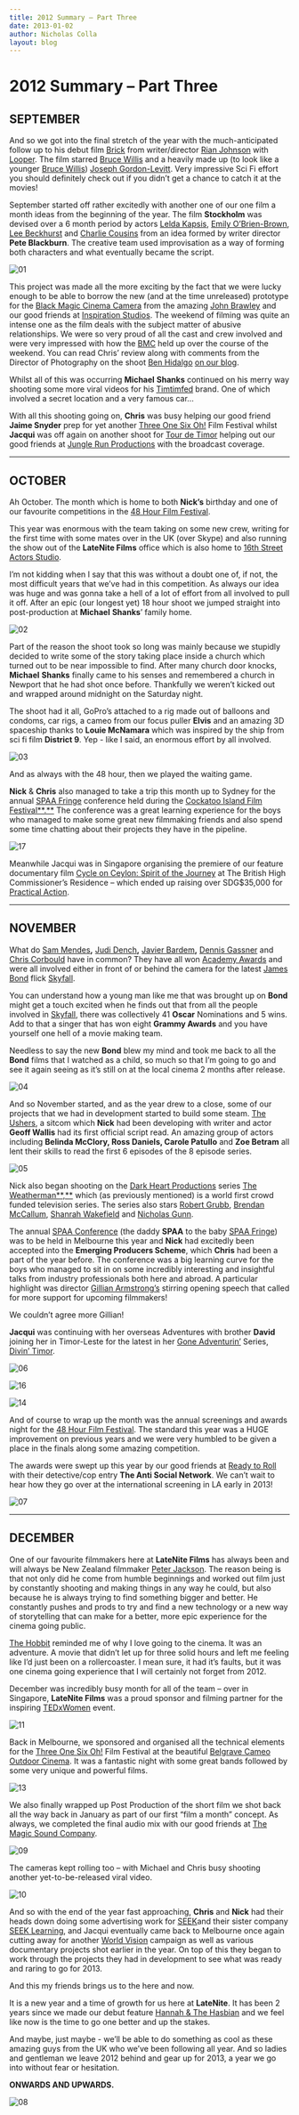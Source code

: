 ```yaml
---
title: 2012 Summary – Part Three
date: 2013-01-02
author: Nicholas Colla
layout: blog
---
```

# 2012 Summary – Part Three

## SEPTEMBER

And so we got into the final stretch of the year with the much-anticipated follow up to his debut film [Brick](http://www.imdb.com/title/tt0393109/) from writer/director [Rian Johnson](http://www.imdb.com/name/nm0426059/) with [Looper](http://www.imdb.com/title/tt1276104/). The film starred [Bruce Willis](http://www.imdb.com/name/nm0000246/) and a heavily made up (to look like a younger [Bruce Willis](http://www.imdb.com/name/nm0000246/)) [Joseph Gordon-Levitt](http://www.imdb.com/name/nm0330687/). Very impressive Sci Fi effort you should definitely check out if you didn’t get a chance to catch it at the movies!

September started off rather excitedly with another one of our one film a month ideas from the beginning of the year. The film **Stockholm** was devised over a 6 month period by actors [Lelda Kapsis](http://www.imdb.com/name/nm3101820/), [Emily O’Brien-Brown](http://www.imdb.com/name/nm1950534/), [Lee Beckhurst](http://www.imdb.com/name/nm3768780/) and [Charlie Cousins](http://www.imdb.com/name/nm0184083/) from an idea formed by writer director **Pete Blackburn**. The creative team used improvisation as a way of forming both characters and what eventually became the script.

![01](/static/blog/01-01.jpg)

This project was made all the more exciting by the fact that we were lucky enough to be able to borrow the new (and at the time unreleased) prototype for the [Black Magic Cinema Camera](http://www.blackmagicdesign.com/products/blackmagiccinemacamera/) from the amazing [John Brawley](http://www.johnbrawley.com/) and our good friends at [Inspiration Studios](http://www.inspirationstudios.com.au/). The weekend of filming was quite an intense one as the film deals with the subject matter of abusive relationships. We were so very proud of all the cast and crew involved and were very impressed with how the [BMC](http://www.blackmagicdesign.com/products/blackmagiccinemacamera/) held up over the course of the weekend. You can read Chris’ review along with comments from the Director of Photography on the shoot [Ben Hidalgo](http://benjaminhidalgob.com/) [on our blog](./../2012/09/05/blackmagic-cinema-camera/).

Whilst all of this was occurring **Michael** **Shanks** continued on his merry way shooting some more viral videos for his [Timtimfed](http://timtimfed.com) brand. One of which involved a secret location and a very famous car…

With all this shooting going on, **Chris** was busy helping our good friend **Jaime Snyder** prep for yet another [Three One Six Oh!](http://threeonesixoh.com/) Film Festival whilst **Jacqui** was off again on another shoot for [Tour de Timor](http://www.tourdetimor.com/) helping out our good friends at [Jungle Run Productions](http://jungle-run.com/) with the broadcast coverage.

---

## OCTOBER

Ah October. The month which is home to both **Nick’s** birthday and one of our favourite competitions in the [48 Hour Film Festival](http://www.48melbourne.com.au/).

This year was enormous with the team taking on some new crew, writing for the first time with some mates over in the UK (over Skype) and also running the show out of the **LateNite Films** office which is also home to [16th Street Actors Studio](http://www.16thstreet.com.au/).

I’m not kidding when I say that this was without a doubt one of, if not, the most difficult years that we’ve had in this competition. As always our idea was huge and was gonna take a hell of a lot of effort from all involved to pull it off. After an epic (our longest yet) 18 hour shoot we jumped straight into post-production at **Michael** **Shanks**’ family home.

![02](/static/blog/01-02-590x393.jpg)

Part of the reason the shoot took so long was mainly because we stupidly decided to write some of the story taking place inside a church which turned out to be near impossible to find. After many church door knocks, **Michael** **Shanks** finally came to his senses and remembered a church in Newport that he had shot once before. Thankfully we weren’t kicked out and wrapped around midnight on the Saturday night.

The shoot had it all, GoPro’s attached to a rig made out of balloons and condoms, car rigs, a cameo from our focus puller **Elvis** and an amazing 3D spaceship thanks to **Louie McNamara** which was inspired by the ship from sci fi film **District 9**. Yep - like I said, an enormous effort by all involved.

![03](/static/blog/01-03-590x390.jpg)

And as always with the 48 hour, then we played the waiting game.

**Nick** & **Chris** also managed to take a trip this month up to Sydney for the annual [SPAA Fringe](http://spaafringe.org.au/) conference held during the [Cockatoo Island Film Festival**.**](http://cockatooislandfilmfestival.com/) The conference was a great learning experience for the boys who managed to make some great new filmmaking friends and also spend some time chatting about their projects they have in the pipeline.

![17](/static/blog/01-17.jpg)

Meanwhile Jacqui was in Singapore organising the premiere of our feature documentary film [Cycle on Ceylon: Spirit of the Journey](http://www.goneadventurin.com/project/cycle-on-ceylon/) at The British High Commissioner’s Residence – which ended up raising over SDG$35,000 for [Practical Action](http://practicalaction.org/).

---

## NOVEMBER

What do [Sam Mendes](http://www.imdb.com/name/nm0005222/)**,** [Judi Dench](http://www.imdb.com/name/nm0001132/)**,** [Javier Bardem](http://www.imdb.com/name/nm0000849/)**,** [Dennis Gassner](http://www.imdb.com/name/nm0309357/) and [Chris Corbould](http://www.imdb.com/name/nm0179269/) have in common? They have all won [Academy Awards](http://en.wikipedia.org/wiki/Academy_Award) and were all involved either in front of or behind the camera for the latest [James Bond](http://en.wikipedia.org/wiki/James_Bond) flick [Skyfall](http://www.imdb.com/title/tt1074638/).

You can understand how a young man like me that was brought up on **Bond** might get a touch excited when he finds out that from all the people involved in [Skyfall](http://www.imdb.com/title/tt1074638/), there was collectively 41 **Oscar** Nominations and 5 wins. Add to that a singer that has won eight **Grammy Awards** and you have yourself one hell of a movie making team.

Needless to say the new **Bond** blew my mind and took me back to all the **Bond** films that I watched as a child, so much so that I’m going to go and see it again seeing as it’s still on at the local cinema 2 months after release.

![04](/static/blog/01-04-590x392.jpg)

And so November started, and as the year drew to a close, some of our projects that we had in development started to build some steam. [The Ushers](./../portfolio/the-ushers/), a sitcom which **Nick** had been developing with writer and actor **Geoff Wallis** had its first official script read. An amazing group of actors including **Belinda McClory, Ross Daniels, Carole Patullo** and **Zoe Betram** all lent their skills to read the first 6 episodes of the 8 episode series.

![05](/static/blog/01-052.jpg)

Nick also began shooting on the [Dark Heart Productions](http://www.darkheartproductions.com/) series [The Weatherman**,**](http://mobcaster.com/fundraise/the-weatherman/season-1) which (as previously mentioned) is a world first crowd funded television series. The series also stars [Robert Grubb](http://www.imdb.com/name/nm0344188/), [Brendan McCallum](http://www.imdb.com/name/nm2346133/), [Shanrah Wakefield](http://www.imdb.com/name/nm3380532/) and [Nicholas Gunn](http://www.imdb.com/name/nm3238882/).

The annual [SPAA Conference](http://conference.spaa.org.au/) (the daddy **SPAA** to the baby [SPAA Fringe](http://spaafringe.org.au/)) was to be held in Melbourne this year and **Nick** had excitedly been accepted into the **Emerging Producers Scheme**, which **Chris** had been a part of the year before. The conference was a big learning curve for the boys who managed to sit in on some incredibly interesting and insightful talks from industry professionals both here and abroad. A particular highlight was director [Gillian Armstrong’s](http://www.imdb.com/name/nm0000788/) stirring opening speech that called for more support for upcoming filmmakers!

We couldn’t agree more Gillian!

**Jacqui** was continuing with her overseas Adventures with brother **David** joining her in Timor-Leste for the latest in her [Gone Adventurin’](http://www.goneadventurin.com/) Series, [Divin’ Timor](http://www.goneadventurin.com/project/divin-timor/).

![06](/static/blog/01-06-590x455.jpg)

![16](/static/blog/01-16-590x303.jpg)

![14](/static/blog/01-14-590x376.jpg)

And of course to wrap up the month was the annual screenings and awards night for the [48 Hour Film Festival](http://www.48melbourne.com.au/). The standard this year was a HUGE improvement on previous years and we were very humbled to be given a place in the finals along some amazing competition.

The awards were swept up this year by our good friends at [Ready to Roll](http://readytoroll.com.au/) with their detective/cop entry **The Anti Social Network**. We can’t wait to hear how they go over at the international screening in LA early in 2013!

![07](/static/blog/01-07-590x590.jpg)

---

## DECEMBER

One of our favourite filmmakers here at **LateNite Films** has always been and will always be New Zealand filmmaker [Peter Jackson](http://en.wikipedia.org/wiki/Peter_Jackson). The reason being is that not only did he come from humble beginnings and worked out film just by constantly shooting and making things in any way he could, but also because he is always trying to find something bigger and better. He constantly pushes and prods to try and find a new technology or a new way of storytelling that can make for a better, more epic experience for the cinema going public.

[The Hobbit](http://www.imdb.com/title/tt0903624/) reminded me of why I love going to the cinema. It was an adventure. A movie that didn’t let up for three solid hours and left me feeling like I’d just been on a rollercoaster. I mean sure, it had it’s faults, but it was one cinema going experience that I will certainly not forget from 2012.

December was incredibly busy month for all of the team – over in Singapore, **LateNite Films** was a proud sponsor and filming partner for the inspiring [TEDxWomen](http://www.tedxsingapore.sg/TEDWomen.php) event.

![11](/static/blog/01-11-590x440.jpg)

Back in Melbourne, we sponsored and organised all the technical elements for the [Three One Six Oh!](http://threeonesixoh.com/) Film Festival at the beautiful [Belgrave Cameo Outdoor Cinema](http://www.cameocinemas.com.au/Page/Home). It was a fantastic night with some great bands followed by some very unique and powerful films.

![13](/static/blog/01-13-590x393.jpg)

We also finally wrapped up Post Production of the short film we shot back all the way back in January as part of our first “film a month” concept. As always, we completed the final audio mix with our good friends at [The Magic Sound Company](http://craigjansson.com/).

![09](/static/blog/01-09-590x440.jpg)

The cameras kept rolling too – with Michael and Chris busy shooting another yet-to-be-released viral video.

![10](/static/blog/01-10-590x347.jpg)

And so with the end of the year fast approaching, **Chris** and **Nick** had their heads down doing some advertising work for [SEEK](http://seek.com/)and their sister company [SEEK Learning](http://www.seeklearning.com.au/), and Jacqui eventually came back to Melbourne once again cutting away for another [World Vision](http://www.worldvision.com.au/) campaign as well as various documentary projects shot earlier in the year. On top of this they began to work through the projects they had in development to see what was ready and raring to go for 2013.

And this my friends brings us to the here and now.

It is a new year and a time of growth for us here at **LateNite**. It has been 2 years since we made our debut feature [Hannah & The Hasbian](http://www.imdb.com/title/tt1859495/) and we feel like now is the time to go one better and up the stakes.

And maybe, just maybe - we’ll be able to do something as cool as these amazing guys from the UK who we’ve been following all year. And so ladies and gentleman we leave 2012 behind and gear up for 2013, a year we go into without fear or hesitation.

**ONWARDS AND UPWARDS.**

![08](/static/blog/01-08-590x440.jpg)